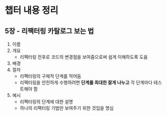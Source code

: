 # 챕터 내용 정리

## 5장 - 리팩터링 카탈로그 보는 법

1. 이름
2. 개요
    - 리팩터링 전후로 코드의 변경점을 보여줌으로써 쉽게 이해하도록 도움
3. 배경
4. 절차
    - 리팩터링의 구체적 단계를 적어둠
    - 리팩터링을 안전하게 수행하려면 **단계를 최대한 잘게 나누고** 각 단계마다 테스트해야 함
5. 예시
    - 리팩터링의 단계에 대한 설명
    - 하나의 리팩터링 기법만 보여주기 위한 것임을 명심